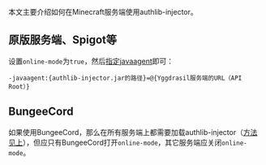 本文主要介绍如何在Minecraft服务端使用authlib-injector。

## 原版服务端、Spigot等
设置`online-mode`为`true`，然后[指定javaagent](https://github.com/to2mbn/authlib-injector/wiki/%E5%90%AF%E5%8A%A8%E5%99%A8%E6%8A%80%E6%9C%AF%E8%A7%84%E8%8C%83#%E6%B7%BB%E5%8A%A0jvm%E5%8F%82%E6%95%B0)即可：
```
-javaagent:{authlib-injector.jar的路径}=@{Yggdrasil服务端的URL（API Root）}
```

## BungeeCord
如果使用BungeeCord，那么在所有服务端上都需要加载authlib-injector（[方法见上](#原版服务端spigot等)），但应只有BungeeCord打开`online-mode`，其它服务端应关闭`online-mode`。